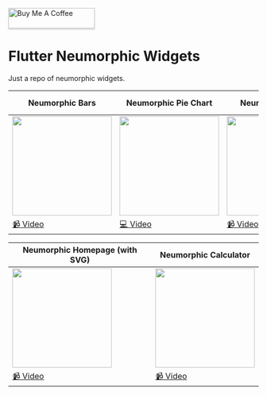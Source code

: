 <a href="https://www.buymeacoffee.com/thehappyharis" target="_blank"><img src="https://www.buymeacoffee.com/assets/img/custom_images/orange_img.png" alt="Buy Me A Coffee" style="height: 41px !important;width: 174px !important;box-shadow: 0px 3px 2px 0px rgba(190, 190, 190, 0.5) !important;-webkit-box-shadow: 0px 3px 2px 0px rgba(190, 190, 190, 0.5) !important;" ></a>

# Flutter Neumorphic Widgets

Just a repo of neumorphic widgets.

Neumorphic Bars | Neumorphic Pie Chart | Neumorphic Timer | Neumorphic Expense Pie Chart
--- | --- | --- | --- |
<img src="https://user-images.githubusercontent.com/31005114/73529840-57d7f800-4452-11ea-99cc-ef7728f06326.png" width="200"/> | <img src="https://user-images.githubusercontent.com/31005114/73702800-e1284c80-4728-11ea-9f39-dd9056535dde.png" width="200"/> | <img src="https://user-images.githubusercontent.com/31005114/74322628-2f8bba00-4dbf-11ea-981e-7afc331802b2.png" width="200"/> |  <img src="https://user-images.githubusercontent.com/31005114/77717872-70acf600-701c-11ea-8a30-04bd38d5c30b.png" width="200"/> | 
[📹 Video](https://youtu.be/0um8Pxs73xI) | [💻 Video](https://youtu.be/uGS-qVUCByQ) | [📹 Video](https://youtu.be/L6g4eRlAsh0) | [💻 Video](https://youtu.be/rkOc8WbgPqw) |

Neumorphic Homepage (with SVG) | Neumorphic Calculator 
--- | --- 
<img src="https://user-images.githubusercontent.com/31005114/78777276-d493cf00-79cb-11ea-8fb2-e04c905f0f12.png" width="200"/> | <img src="https://user-images.githubusercontent.com/31005114/79620673-3c23ea00-8143-11ea-9168-d9aa284077a5.png" width="200"/> 
[📹 Video](https://youtu.be/KKO5PPkdKQg) | [📹 Video](https://youtu.be/8psTnM6RGxU) 
